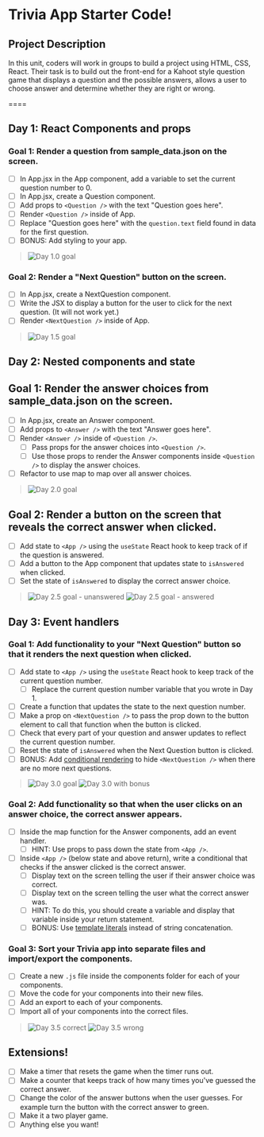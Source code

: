 # Trivia App Starter Code!

## Project Description

In this unit, coders will work in groups to build a project using HTML, CSS, React. Their task is to build out the front-end for a Kahoot style question game that displays a question and the possible answers, allows a user to choose answer and determine whether they are right or wrong.

====

## Day 1: React Components and props

### Goal 1: Render a question from sample_data.json on the screen.

- [ ] In App.jsx in the App component, add a variable to set the current question number to 0.
- [ ] In App.jsx, create a Question component.
- [ ] Add props to `<Question />` with the text "Question goes here".
- [ ] Render `<Question />` inside of App.
- [ ] Replace "Question goes here" with the `question.text` field found in data for the first question.
- [ ] BONUS: Add styling to your app.

>![Day 1.0 goal](https://i.imgur.com/eTZAXGk.png)

### Goal 2: Render a "Next Question" button on the screen.

- [ ] In App.jsx, create a NextQuestion component.
- [ ] Write the JSX to display a button for the user to click for the next question. (It will not work yet.)
- [ ] Render `<NextQuestion />` inside of App.

>![Day 1.5 goal](https://i.imgur.com/o4MzPjL.png)


## Day 2: Nested components and state

## Goal 1: Render the answer choices from sample_data.json on the screen.

- [ ] In App.jsx, create an Answer component.
- [ ] Add props to `<Answer />` with the text "Answer goes here".
- [ ] Render `<Answer />` inside of `<Question />`.
  - [ ] Pass props for the answer choices into `<Question />`.
  - [ ] Use those props to render the Answer components inside `<Question />` to display the answer choices.
- [ ] Refactor to use map to map over all answer choices.

>![Day 2.0 goal](https://i.imgur.com/VpA8eRc.png)

## Goal 2: Render a button on the screen that reveals the correct answer when clicked.

- [ ] Add state to `<App />` using the `useState` React hook to keep track of if the question is answered.
- [ ] Add a button to the App component that updates state to `isAnswered` when clicked.
- [ ] Set the state of `isAnswered` to display the correct answer choice.

>![Day 2.5 goal - unanswered](https://i.imgur.com/JI6GroE.png)
>![Day 2.5 goal - answered](https://i.imgur.com/rufYX84.png)


## Day 3: Event handlers

### Goal 1: Add functionality to your "Next Question" button so that it renders the next question when clicked.

- [ ] Add state to `<App />` using the `useState` React hook to keep track of the current question number.
  - [ ] Replace the current question number variable that you wrote in Day 1.
- [ ] Create a function that updates the state to the next question number.
- [ ] Make a prop on `<NextQuestion />` to pass the prop down to the button element to call that function when the button is clicked.
- [ ] Check that every part of your question and answer updates to reflect the current question number.
- [ ] Reset the state of `isAnswered` when the Next Question button is clicked.
- [ ] BONUS: Add [conditional rendering](https://reactjs.org/docs/conditional-rendering.html) to hide `<NextQuestion />` when there are no more next questions.

>![Day 3.0 goal](https://i.imgur.com/fetraPF.png)
>![Day 3.0 with bonus](https://i.imgur.com/GruM8g2.png)

### Goal 2: Add functionality so that when the user clicks on an answer choice, the correct answer appears.

- [ ] Inside the map function for the Answer components, add an event handler.
  - [ ] HINT: Use props to pass down the state from `<App />`.
- [ ] Inside `<App />` (below state and above return), write a conditional that checks if the answer clicked is the correct answer.
  - [ ] Display text on the screen telling the user if their answer choice was correct.
  - [ ] Display text on the screen telling the user what the correct answer was.
  - [ ] HINT: To do this, you should create a variable and display that variable inside your return statement.
  - [ ] BONUS: Use [template literals](https://developer.mozilla.org/en-US/docs/Web/JavaScript/Reference/Template_literals) instead of string concatenation.

### Goal 3: Sort your Trivia app into separate files and import/export the components.

- [ ] Create a new `.js` file inside the components folder for each of your components.
- [ ] Move the code for your components into their new files.
- [ ] Add an export to each of your components.
- [ ] Import all of your components into the correct files.

>![Day 3.5 correct](https://i.imgur.com/HC7M6LH.png)
>![Day 3.5 wrong](https://i.imgur.com/DWQu3bb.png)


## Extensions!

- [ ] Make a timer that resets the game when the timer runs out.
- [ ] Make a counter that keeps track of how many times you've guessed the correct answer.
- [ ] Change the color of the answer buttons when the user guesses. For example turn the button with the correct answer to green.
- [ ] Make it a two player game.
- [ ] Anything else you want!
